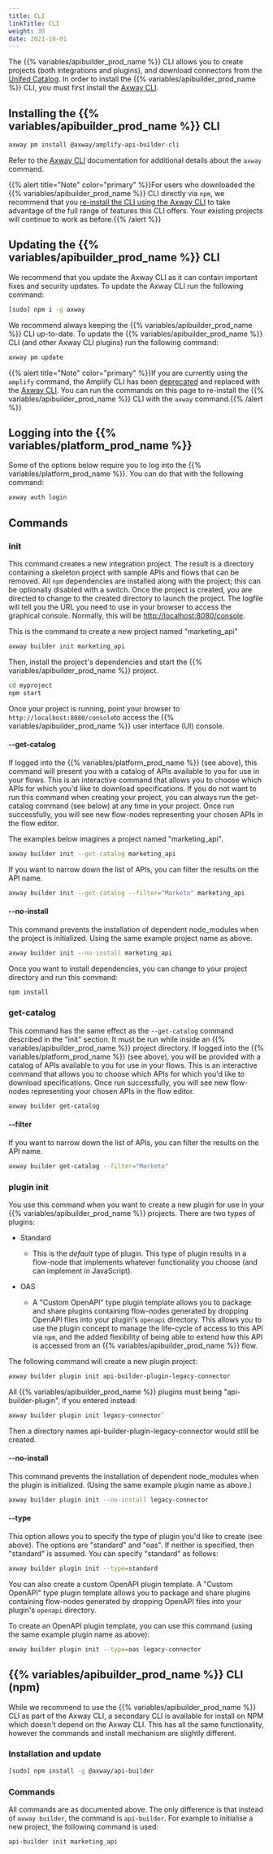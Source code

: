 ```yaml
---
title: CLI
linkTitle: CLI
weight: 30
date: 2021-10-01
---
```


The {{% variables/apibuilder_prod_name %}} CLI allows you to create projects (both integrations and plugins), and download connectors from the [Unifed Catalog](https://docs.axway.com/bundle/axway-open-docs/page/docs/catalog/index.html). In order to install the {{% variables/apibuilder_prod_name %}} CLI, you must first install the [Axway CLI](https://docs.axway.com/bundle/axwaycli-open-docs/page/docs/index.html).

## Installing the {{% variables/apibuilder_prod_name %}} CLI

```bash
axway pm install @axway/amplify-api-builder-cli
```

Refer to the [Axway CLI](https://docs.axway.com/bundle/axwaycli-open-docs/page/docs/index.html) documentation for additional details about the `axway` command.

{{% alert title="Note" color="primary" %}}For users who downloaded the {{% variables/apibuilder_prod_name %}} CLI directly via `npm`, we recommend that you [re-install the CLI using the Axway CLI](/docs/getting_started/) to take advantage of the full range of features this CLI offers. Your existing projects will continue to work as before.{{% /alert %}}

## Updating the {{% variables/apibuilder_prod_name %}} CLI

We recommend that you update the Axway CLI as it can contain important fixes and security updates. To update the Axway CLI run the following command:

```bash
[sudo] npm i -g axway
```

We recommend always keeping the {{% variables/apibuilder_prod_name %}} CLI up-to-date. To update the {{% variables/apibuilder_prod_name %}} CLI (and other Axway CLI plugins) run the following command:

```bash
axway pm update
```

{{% alert title="Note" color="primary" %}}If you are currently using the `amplify` command, the Amplify CLI has been [deprecated](https://docs.axway.com/bundle/Axway_CLI_allOS_en/page/axway_cli.html#AxwayCLI-UpgradingfromAMPLIFYCLI) and replaced with the [Axway CLI](https://docs.axway.com/bundle/axwaycli-open-docs/page/docs/index.html). You can run the commands on this page to re-install the {{% variables/apibuilder_prod_name %}} CLI with the `axway` command.{{% /alert %}}

## Logging into the {{% variables/platform_prod_name %}}

Some of the options below require you to log into the {{% variables/platform_prod_name %}}. You can do that with the following command:

```bash
axway auth login
```

## Commands

### init

This command creates a new integration project. The result is a directory containing a skeleton project with sample APIs and flows that can be removed. All `npm` dependencies are installed along with the project; this can be optionally disabled with a switch. Once the project is created, you are directed to change to the created directory to launch the project. The logfile will tell you the URL you need to use in your browser to access the graphical console. Normally, this will be [http://localhost:8080/console](http://localhost:8080/console).

This is the command to create a new project named "marketing_api"

```bash
axway builder init marketing_api
```

Then, install the project's dependencies and start the {{% variables/apibuilder_prod_name %}} project.

```bash
cd myproject
npm start
```

Once your project is running, point your browser to `http://localhost:8080/console`to access the {{% variables/apibuilder_prod_name %}} user interface (UI) console.

#### \--get-catalog

If logged into the {{% variables/platform_prod_name %}} (see above), this command will present you with a catalog of APIs available to you for use in your flows. This is an interactive command that allows you to choose which APIs for which you'd like to download specifications. If you do not want to run this command when creating your project, you can always run the get-catalog command (see below) at any time in your project. Once run successfully, you will see new flow-nodes representing your chosen APIs in the flow editor.

The examples below imagines a project named "marketing_api".

```bash
axway builder init --get-catalog marketing_api
```

If you want to narrow down the list of APIs, you can filter the results on the API name.

```bash
axway builder init --get-catalog --filter="Marketo" marketing_api
```

#### \--no-install

This command prevents the installation of dependent node_modules when the project is initialized. Using the same example project name as above.

```bash
axway builder init --no-install marketing_api
```

Once you want to install dependencies, you can change to your project directory and run this command:

```bash
npm install
```

### get-catalog

This command has the same effect as the `--get-catalog` command described in the "init" section. It must be run while inside an {{% variables/apibuilder_prod_name %}} project directory. If logged into the {{% variables/platform_prod_name %}} (see above), you will be provided with a catalog of APIs available to you for use in your flows. This is an interactive command that allows you to choose which APIs for which you'd like to download specifications. Once run successfully, you will see new flow-nodes representing your chosen APIs in the flow editor.

```bash
axway builder get-catalog
```

#### \--filter

If you want to narrow down the list of APIs, you can filter the results on the API name.

```bash
axway builder get-catalog --filter="Marketo"
```

### plugin init

You use this command when you want to create a new plugin for use in your {{% variables/apibuilder_prod_name %}} projects. There are two types of plugins:

* Standard

    * This is the _default_ type of plugin. This type of plugin results in a flow-node that implements whatever functionality you choose (and can implement in JavaScript).
* OAS

    * A "Custom OpenAPI" type plugin template allows you to package and share plugins containing flow-nodes generated by dropping OpenAPI files into your plugin's `openapi` directory. This allows you to use the plugin concept to manage the life-cycle of access to this API via `npm`, and the added flexibility of being able to extend how this API is accessed from an {{% variables/apibuilder_prod_name %}} flow.

The following command will create a new plugin project:

```bash
axway builder plugin init api-builder-plugin-legacy-connector
```

All {{% variables/apibuilder_prod_name %}} plugins must being "api-builder-plugin", if you entered instead:

```bash
axway builder plugin init legacy-connector`
```

Then a directory names api-builder-plugin-legacy-connector would still be created.

#### \--no-install

This command prevents the installation of dependent node_modules when the plugin is initialized. (Using the same example plugin name as above.)

```bash
axway builder plugin init --no-install legacy-connector
```

#### \--type

This option allows you to specify the type of plugin you'd like to create (see above). The options are "standard" and "oas". If neither is specified, then "standard" is assumed. You can specify "standard" as follows:

```bash
axway builder plugin init --type=standard
```

You can also create a custom OpenAPI plugin template. A "Custom OpenAPI" type plugin template allows you to package and share plugins containing flow-nodes generated by dropping OpenAPI files into your plugin's `openapi` directory.

To create an OpenAPI plugin template, you can use this command (using the same example plugin name as above):

```bash
axway builder plugin init --type=oas legacy-connector
```

## {{% variables/apibuilder_prod_name %}} CLI (npm)

While we recommend to use the {{% variables/apibuilder_prod_name %}} CLI as part of the Axway CLI, a secondary CLI is available for install on NPM which doesn't depend on the Axway CLI. This has all the same functionality, however the commands and install mechanism are slightly different.

### Installation and update

```bash
[sudo] npm install -g @axway/api-builder
```

### Commands

All commands are as documented above. The only difference is that instead of `axway builder`, the command is `api-builder`. For example to initialise a new project, the following command is used:

```bash
api-builder init marketing_api
```
